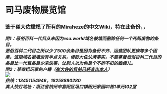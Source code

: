 # 司马废物展览馆
### 鉴于崔大佐橄榄了所有的Miraheze的中文Wiki，特在此备份，，<br>
***附1：恶俗百科一代目从未因为esu.world域名被墙而删除任何一个死妈废物的条目。<br>恶俗百科二代目之所以少了500余条目是因为备份不齐、运营团队更换等多个因素，这跟域名被墙没有半点关系，请彭大佐认清事实，不要拿着恶俗百科二代目的条目比一代目条目少来说事，让别人以为你是个不折不扣的脑瘫儿。***<br>
***附2：某幸运玩家的户籍（[崔大佐的目前已经查出本人]()）***<br>
![](https://github.com/Xiaozhan-sb/simafive/raw/master/photo_2020-09-05_16-53-18.jpg)<br>
***热线：13451154946，18258880280***<br>
***真人快打地址：浙江省杭州市富阳区场口镇阳光家园41栋1单元102室***<br>
